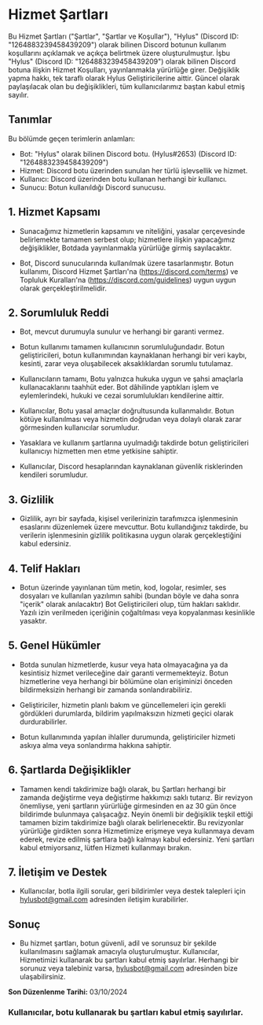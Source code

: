 # Hizmet Şartları

Bu Hizmet Şartları ("Şartlar", "Şartlar ve Koşullar"), "Hylus" (Discord ID: "1264883239458439209") olarak bilinen Discord botunun kullanım koşullarını açıklamak ve açıkça belirtmek üzere oluşturulmuştur. İşbu "Hylus" (Discord ID: "1264883239458439209") olarak bilinen Discord botuna ilişkin Hizmet Koşulları, yayınlanmakla yürürlüğe girer. Değişiklik yapma hakkı, tek taraflı olarak Hylus Geliştiricilerine aittir. Güncel olarak paylaşılacak olan bu değişiklikleri, tüm kullanıcılarımız baştan kabul etmiş sayılır.

## Tanımlar
Bu bölümde geçen terimlerin anlamları:
- Bot: "Hylus" olarak bilinen Discord botu. (Hylus#2653) (Discord ID: "1264883239458439209")
- Hizmet: Discord botu üzerinden sunulan her türlü işlevsellik ve hizmet.
- Kullanıcı: Discord üzerinden botu kullanan herhangi bir kullanıcı.
- Sunucu: Botun kullanıldığı Discord sunucusu.

## 1. Hizmet Kapsamı
- Sunacağımız hizmetlerin kapsamını ve niteliğini, yasalar çerçevesinde belirlemekte tamamen serbest olup; hizmetlere ilişkin yapacağımız değişiklikler, Botdada yayınlanmakla yürürlüğe girmiş sayılacaktır.

- Bot, Discord sunucularında kullanılmak üzere tasarlanmıştır. Botun kullanımı, Discord Hizmet Şartları'na (https://discord.com/terms) ve Topluluk Kuralları'na (https://discord.com/guidelines) uygun uygun olarak gerçekleştirilmelidir.

## 2. Sorumluluk Reddi
- Bot, mevcut durumuyla sunulur ve herhangi bir garanti vermez.

- Botun kullanımı tamamen kullanıcının sorumluluğundadır. Botun geliştiricileri, botun kullanımından kaynaklanan herhangi bir veri kaybı, kesinti, zarar veya oluşabilecek aksaklıklardan sorumlu tutulamaz.

- Kullanıcıların tamamı, Botu yalnızca hukuka uygun ve şahsi amaçlarla kullanacaklarını taahhüt eder. Bot dâhilinde yaptıkları işlem ve eylemlerindeki, hukuki ve cezai sorumlulukları kendilerine aittir.

- Kullanıcılar, Botu yasal amaçlar doğrultusunda kullanmalıdır. Botun kötüye kullanılması veya hizmetin doğrudan veya dolaylı olarak zarar görmesinden kullanıcılar sorumludur.

- Yasaklara ve kullanım şartlarına uyulmadığı takdirde botun geliştiricileri kullanıcıyı hizmetten men etme yetkisine sahiptir.

- Kullanıcılar, Discord hesaplarından kaynaklanan güvenlik risklerinden kendileri sorumludur.

## 3. Gizlilik
- Gizlilik, ayrı bir sayfada, kişisel verilerinizin tarafımızca işlenmesinin esaslarını düzenlemek üzere mevcuttur. Botu kullandığınız takdirde, bu verilerin işlenmesinin gizlilik politikasına uygun olarak gerçekleştiğini kabul edersiniz.

## 4. Telif Hakları
- Botun üzerinde yayınlanan tüm metin, kod, logolar, resimler, ses dosyaları ve kullanılan yazılımın sahibi (bundan böyle ve daha sonra "içerik" olarak anılacaktır) Bot Geliştiricileri olup, tüm hakları saklıdır. Yazılı izin verilmeden içeriğinin çoğaltılması veya kopyalanması kesinlikle yasaktır.

## 5. Genel Hükümler
- Botda sunulan hizmetlerde, kusur veya hata olmayacağına ya da kesintisiz hizmet verileceğine dair garanti vermemekteyiz. Botun hizmetlerine veya herhangi bir bölümüne olan erişiminizi önceden bildirmeksizin herhangi bir zamanda sonlandırabiliriz.

- Geliştiriciler, hizmetin planlı bakım ve güncellemeleri için gerekli gördükleri durumlarda, bildirim yapılmaksızın hizmeti geçici olarak durdurabilirler.

- Botun kullanımında yapılan ihlaller durumunda, geliştiriciler hizmeti askıya alma veya sonlandırma hakkına sahiptir.

## 6. Şartlarda Değişiklikler
- Tamamen kendi takdirimize bağlı olarak, bu Şartları herhangi bir zamanda değiştirme veya değiştirme hakkımızı saklı tutarız. Bir revizyon önemliyse, yeni şartların yürürlüğe girmesinden en az 30 gün önce bildirimde bulunmaya çalışacağız. Neyin önemli bir değişiklik teşkil ettiği tamamen bizim takdirimize bağlı olarak belirlenecektir. Bu revizyonlar yürürlüğe girdikten sonra Hizmetimize erişmeye veya kullanmaya devam ederek, revize edilmiş şartlara bağlı kalmayı kabul edersiniz. Yeni şartları kabul etmiyorsanız, lütfen Hizmeti kullanmayı bırakın.

## 7. İletişim ve Destek
- Kullanıcılar, botla ilgili sorular, geri bildirimler veya destek talepleri için hylusbot@gmail.com adresinden iletişim kurabilirler.

## Sonuç
- Bu hizmet şartları, botun güvenli, adil ve sorunsuz bir şekilde kullanılmasını sağlamak amacıyla oluşturulmuştur. Kullanıcılar, Hizmetimizi kullanarak bu şartları kabul etmiş sayılırlar. Herhangi bir sorunuz veya talebiniz varsa, hylusbot@gmail.com adresinden bize ulaşabilirsiniz.

**Son Düzenlenme Tarihi:** 03/10/2024

### Kullanıcılar, botu kullanarak bu şartları kabul etmiş sayılırlar.
